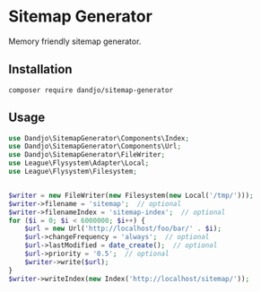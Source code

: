 # Sitemap Generator

Memory friendly sitemap generator.

## Installation

    composer require dandjo/sitemap-generator

## Usage

```php
use Dandjo\SitemapGenerator\Components\Index;
use Dandjo\SitemapGenerator\Components\Url;
use Dandjo\SitemapGenerator\FileWriter;
use League\Flysystem\Adapter\Local;
use League\Flysystem\Filesystem;


$writer = new FileWriter(new Filesystem(new Local('/tmp/')));
$writer->filename = 'sitemap';  // optional
$writer->filenameIndex = 'sitemap-index';  // optional
for ($i = 0; $i < 6000000; $i++) {
    $url = new Url('http://localhost/foo/bar/' . $i);
    $url->changeFrequency = 'always';  // optional
    $url->lastModified = date_create();  // optional
    $url->priority = '0.5';  // optional
    $writer->write($url);
}
$writer->writeIndex(new Index('http://localhost/sitemap/'));
```
